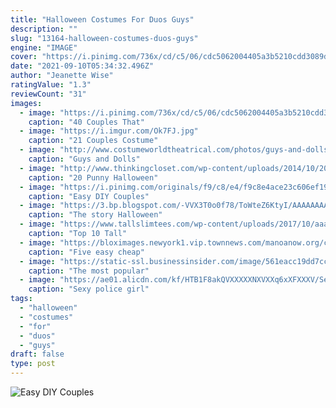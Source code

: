 ```yaml
---
title: "Halloween Costumes For Duos Guys"
description: ""
slug: "13164-halloween-costumes-duos-guys"
engine: "IMAGE"
cover: "https://i.pinimg.com/736x/cd/c5/06/cdc5062004405a3b5210cdd3089da892.jpg"
date: "2021-09-10T05:34:32.496Z"
author: "Jeanette Wise"
ratingValue: "1.3"
reviewCount: "31"
images:
  - image: "https://i.pinimg.com/736x/cd/c5/06/cdc5062004405a3b5210cdd3089da892.jpg"
    caption: "40 Couples That"
  - image: "https://i.imgur.com/Ok7FJ.jpg"
    caption: "21 Couples Costume"
  - image: "http://www.costumeworldtheatrical.com/photos/guys-and-dolls-4.jpg"
    caption: "Guys and Dolls"
  - image: "http://www.thinkingcloset.com/wp-content/uploads/2014/10/20PunnyHalloweenCostumesCouples2.png"
    caption: "20 Punny Halloween"
  - image: "https://i.pinimg.com/originals/f9/c8/e4/f9c8e4ace23c606ef19996e764a46745.jpg"
    caption: "Easy DIY Couples"
  - image: "https://3.bp.blogspot.com/-VVX3T0o0f78/ToWteZ6KtyI/AAAAAAAACEg/eRSps0lHYmU/s1600/dynamic-duos-halloween-costumes.jpg"
    caption: "The story Halloween"
  - image: "https://www.tallslimtees.com/wp-content/uploads/2017/10/aaaa8.jpg"
    caption: "Top 10 Tall"
  - image: "https://bloximages.newyork1.vip.townnews.com/manoanow.org/content/tncms/assets/v3/editorial/8/24/824c62c4-9ae1-11e6-a5e8-cb56b362c9cd/580fa5a559c11.image.jpg?resize=945%2C630"
    caption: "Five easy cheap"
  - image: "https://static-ssl.businessinsider.com/image/561eacc19dd7cc70408b6b7c-960-720/couples-are-loving-the-idea-of-diy-mr-and-ms-pac-man-costumes.jpg"
    caption: "The most popular"
  - image: "https://ae01.alicdn.com/kf/HTB1F8akQVXXXXXNXVXXq6xXFXXXV/Sexy-Blue-Cop-Cosplay-Costume-Women-Police-Uniform-Adult-Halloween-Costumes-for-Woman-Game-Stage-clothes.jpg"
    caption: "Sexy police girl"
tags:
  - "halloween"
  - "costumes"
  - "for"
  - "duos"
  - "guys"
draft: false
type: post
---
```



![Easy DIY Couples](https://i.pinimg.com/originals/f9/c8/e4/f9c8e4ace23c606ef19996e764a46745.jpg "Easy DIY Couples")


<!--inArticleAds-->

<!--galleryOne-->


<!--inArticleAds-->

<!--galleryTwo-->


<!--galleryThree-->

